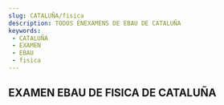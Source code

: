 ```yaml
---
slug: CATALUÑA/fisica
description: TODOS ENEXAMENS DE EBAU DE CATALUÑA
keywords:
 - CATALUÑA
 - EXAMEN
 - EBAU
 - fisica
---
```

## EXAMEN EBAU DE FISICA DE CATALUÑA
